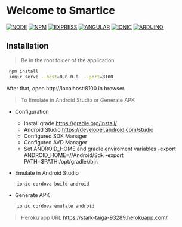 # Welcome to SmartIce

[![NODE](https://img.shields.io/badge/Node-12-brightgreen?style=flat-square)](https://nodejs.org/dist/latest-v12.x/docs/api/)
[![NPM](https://img.shields.io/badge/NPM-6-critical?styles=flat-square)](https://docs.npmjs.com/)
[![EXPRESS](https://img.shields.io/badge/Express-4.17-lightgrey?style=flat-square)](https://expressjs.com/en/starter/installing.html)
[![ANGULAR](https://img.shields.io/badge/Angular-8-red?style=flat-square)](https://angular.io/docs)
[![IONIC](https://img.shields.io/badge/Ionic-5-blue?style=flat-square)](https://ionicframework.com/docs/components)
[![ARDUINO](https://img.shields.io/badge/Arduino-1.8-green?styles=flat-square)](https://www.arduino.cc/reference/en/#functions)

## Installation
> Be in the root folder of the application

```bash
 npm install
 ionic serve --host=0.0.0.0  --port=8100
```
After that, open http://localhost:8100 in browser.

> To Emulate in Android Studio or Generate APK

* Configuration
    - Install grade <https://gradle.org/install/>
    - Android Studio <https://developer.android.com/studio>
    - Configured SDK Manager
    - Configured AVD Manager
    - Set ANDROID_HOME and gradle enviroment variables
        -export ANDROID_HOME=/<directory>/Android/Sdk
        -export PATH=$PATH:/opt/gradle/<gradle-version>/bin

* Emulate in Android Studio
```bash
    ionic cordova build android 
```
* Generate APK
```bash
    ionic cordova emulate android
```

> Heroku app URL
https://stark-taiga-93289.herokuapp.com/